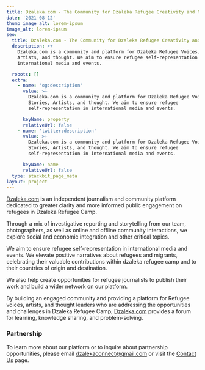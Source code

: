 ```yaml
---
title: Dzaleka.com - The Community for Dzaleka Refugee Creativity and News
date: '2021-08-12'
thumb_image_alt: lorem-ipsum
image_alt: lorem-ipsum
seo:
  title: Dzaleka.com - The Community for Dzaleka Refugee Creativity and News
  description: >+
    Dzaleka.com is a community and platform for Dzaleka Refugee Voices, Stories,
    Artists, and thought. We aim to ensure refugee self-representation in
    international media and events.

  robots: []
  extra:
    - name: 'og:description'
      value: >+
        Dzaleka.com is a community and platform for Dzaleka Refugee Voices,
        Stories, Artists, and thought. We aim to ensure refugee
        self-representation in international media and events.

      keyName: property
      relativeUrl: false
    - name: 'twitter:description'
      value: >+
        Dzaleka.com is a community and platform for Dzaleka Refugee Voices,
        Stories, Artists, and thought. We aim to ensure refugee
        self-representation in international media and events.

      keyName: name
      relativeUrl: false
  type: stackbit_page_meta
layout: project
---
```

[Dzaleka.com](http://dzaleka.com/) is an independent journalism and community platform dedicated to greater clarity and more informed public engagement on refugees in Dzaleka Refugee Camp.

Through a mix of investigative reporting and storytelling from our team, photographers, as well as online and offline community interactions, we explore social and economic integration and other critical topics.

We aim to ensure refugee self-representation in international media and events. We elevate positive narratives about refugees and migrants, celebrating their valuable contributions within dzaleka refugee camp and to their countries of origin and destination.

We also help create opportunities for refugee journalists to publish their work and build a wider network on our platform.

By building an engaged community and providing a platform for Refugee voices, artists, and thought leaders who are addressing the opportunities and challenges in Dzaleka Refugee Camp, [Dzaleka.com](https://draft.blogger.com/#) provides a forum for learning, knowledge sharing, and problem-solving.

### Partnership

To learn more about our platform or to inquire about partnership opportunities, please email <dzalekaconnect@gmail.com> or visit the [Contact Us](https://www.dzalekaconnect.com/contact.) page.
